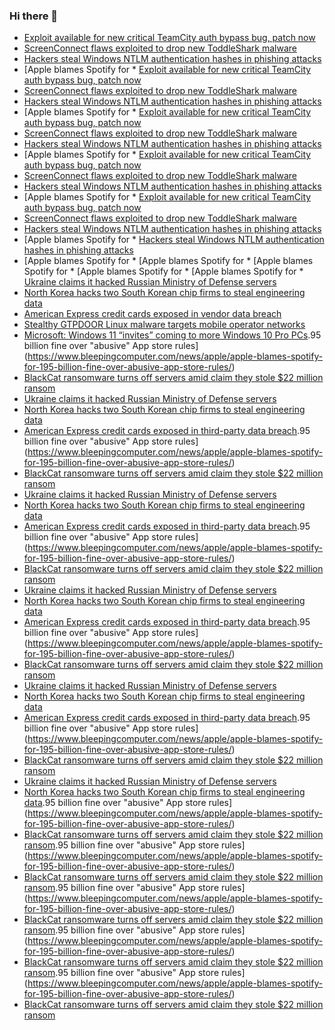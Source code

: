### Hi there 👋

<!--START_SECTION:feed-->
* [Exploit available for new critical TeamCity auth bypass bug, patch now](https://www.bleepingcomputer.com/news/security/exploit-available-for-new-critical-teamcity-auth-bypass-bug-patch-now/)
* [ScreenConnect flaws exploited to drop new ToddleShark malware](https://www.bleepingcomputer.com/news/security/screenconnect-flaws-exploited-to-drop-new-toddleshark-malware/)
* [Hackers steal Windows NTLM authentication hashes in phishing attacks](https://www.bleepingcomputer.com/news/security/hackers-steal-windows-ntlm-authentication-hashes-in-phishing-attacks/)
* [Apple blames Spotify for * [Exploit available for new critical TeamCity auth bypass bug, patch now](https://www.bleepingcomputer.com/news/security/exploit-available-for-new-critical-teamcity-auth-bypass-bug-patch-now/)
* [ScreenConnect flaws exploited to drop new ToddleShark malware](https://www.bleepingcomputer.com/news/security/screenconnect-flaws-exploited-to-drop-new-toddleshark-malware/)
* [Hackers steal Windows NTLM authentication hashes in phishing attacks](https://www.bleepingcomputer.com/news/security/hackers-steal-windows-ntlm-authentication-hashes-in-phishing-attacks/)
* [Apple blames Spotify for * [Exploit available for new critical TeamCity auth bypass bug, patch now](https://www.bleepingcomputer.com/news/security/exploit-available-for-new-critical-teamcity-auth-bypass-bug-patch-now/)
* [ScreenConnect flaws exploited to drop new ToddleShark malware](https://www.bleepingcomputer.com/news/security/screenconnect-flaws-exploited-to-drop-new-toddleshark-malware/)
* [Hackers steal Windows NTLM authentication hashes in phishing attacks](https://www.bleepingcomputer.com/news/security/hackers-steal-windows-ntlm-authentication-hashes-in-phishing-attacks/)
* [Apple blames Spotify for * [Exploit available for new critical TeamCity auth bypass bug, patch now](https://www.bleepingcomputer.com/news/security/exploit-available-for-new-critical-teamcity-auth-bypass-bug-patch-now/)
* [ScreenConnect flaws exploited to drop new ToddleShark malware](https://www.bleepingcomputer.com/news/security/screenconnect-flaws-exploited-to-drop-new-toddleshark-malware/)
* [Hackers steal Windows NTLM authentication hashes in phishing attacks](https://www.bleepingcomputer.com/news/security/hackers-steal-windows-ntlm-authentication-hashes-in-phishing-attacks/)
* [Apple blames Spotify for * [Exploit available for new critical TeamCity auth bypass bug, patch now](https://www.bleepingcomputer.com/news/security/exploit-available-for-new-critical-teamcity-auth-bypass-bug-patch-now/)
* [ScreenConnect flaws exploited to drop new ToddleShark malware](https://www.bleepingcomputer.com/news/security/screenconnect-flaws-exploited-to-drop-new-toddleshark-malware/)
* [Hackers steal Windows NTLM authentication hashes in phishing attacks](https://www.bleepingcomputer.com/news/security/hackers-steal-windows-ntlm-authentication-hashes-in-phishing-attacks/)
* [Apple blames Spotify for * [Hackers steal Windows NTLM authentication hashes in phishing attacks](https://www.bleepingcomputer.com/news/security/hackers-steal-windows-ntlm-authentication-hashes-in-phishing-attacks/)
* [Apple blames Spotify for * [Apple blames Spotify for * [Apple blames Spotify for * [Apple blames Spotify for * [Apple blames Spotify for * [Ukraine claims it hacked Russian Ministry of Defense servers](https://www.bleepingcomputer.com/news/security/ukraine-claims-it-hacked-russian-ministry-of-defense-servers/)
* [North Korea hacks two South Korean chip firms to steal engineering data](https://www.bleepingcomputer.com/news/security/north-korea-hacks-two-south-korean-chip-firms-to-steal-engineering-data/)
* [American Express credit cards exposed in vendor data breach](https://www.bleepingcomputer.com/news/security/american-express-credit-cards-exposed-in-vendor-data-breach/)
* [Stealthy GTPDOOR Linux malware targets mobile operator networks](https://www.bleepingcomputer.com/news/security/stealthy-gtpdoor-linux-malware-targets-mobile-operator-networks/)
* [Microsoft: Windows 11 “invites” coming to more Windows 10 Pro PCs](https://www.bleepingcomputer.com/news/microsoft/microsoft-windows-11-invites-coming-to-more-windows-10-pro-pcs/).95 billion fine over "abusive" App store rules](https://www.bleepingcomputer.com/news/apple/apple-blames-spotify-for-195-billion-fine-over-abusive-app-store-rules/)
* [BlackCat ransomware turns off servers amid claim they stole $22 million ransom](https://www.bleepingcomputer.com/news/security/blackcat-ransomware-turns-off-servers-amid-claim-they-stole-22-million-ransom/)
* [Ukraine claims it hacked Russian Ministry of Defense servers](https://www.bleepingcomputer.com/news/security/ukraine-claims-it-hacked-russian-ministry-of-defense-servers/)
* [North Korea hacks two South Korean chip firms to steal engineering data](https://www.bleepingcomputer.com/news/security/north-korea-hacks-two-south-korean-chip-firms-to-steal-engineering-data/)
* [American Express credit cards exposed in third-party data breach](https://www.bleepingcomputer.com/news/security/american-express-credit-cards-exposed-in-third-party-data-breach/).95 billion fine over "abusive" App store rules](https://www.bleepingcomputer.com/news/apple/apple-blames-spotify-for-195-billion-fine-over-abusive-app-store-rules/)
* [BlackCat ransomware turns off servers amid claim they stole $22 million ransom](https://www.bleepingcomputer.com/news/security/blackcat-ransomware-turns-off-servers-amid-claim-they-stole-22-million-ransom/)
* [Ukraine claims it hacked Russian Ministry of Defense servers](https://www.bleepingcomputer.com/news/security/ukraine-claims-it-hacked-russian-ministry-of-defense-servers/)
* [North Korea hacks two South Korean chip firms to steal engineering data](https://www.bleepingcomputer.com/news/security/north-korea-hacks-two-south-korean-chip-firms-to-steal-engineering-data/)
* [American Express credit cards exposed in third-party data breach](https://www.bleepingcomputer.com/news/security/american-express-credit-cards-exposed-in-third-party-data-breach/).95 billion fine over "abusive" App store rules](https://www.bleepingcomputer.com/news/apple/apple-blames-spotify-for-195-billion-fine-over-abusive-app-store-rules/)
* [BlackCat ransomware turns off servers amid claim they stole $22 million ransom](https://www.bleepingcomputer.com/news/security/blackcat-ransomware-turns-off-servers-amid-claim-they-stole-22-million-ransom/)
* [Ukraine claims it hacked Russian Ministry of Defense servers](https://www.bleepingcomputer.com/news/security/ukraine-claims-it-hacked-russian-ministry-of-defense-servers/)
* [North Korea hacks two South Korean chip firms to steal engineering data](https://www.bleepingcomputer.com/news/security/north-korea-hacks-two-south-korean-chip-firms-to-steal-engineering-data/)
* [American Express credit cards exposed in third-party data breach](https://www.bleepingcomputer.com/news/security/american-express-credit-cards-exposed-in-third-party-data-breach/).95 billion fine over "abusive" App store rules](https://www.bleepingcomputer.com/news/apple/apple-blames-spotify-for-195-billion-fine-over-abusive-app-store-rules/)
* [BlackCat ransomware turns off servers amid claim they stole $22 million ransom](https://www.bleepingcomputer.com/news/security/blackcat-ransomware-turns-off-servers-amid-claim-they-stole-22-million-ransom/)
* [Ukraine claims it hacked Russian Ministry of Defense servers](https://www.bleepingcomputer.com/news/security/ukraine-claims-it-hacked-russian-ministry-of-defense-servers/)
* [North Korea hacks two South Korean chip firms to steal engineering data](https://www.bleepingcomputer.com/news/security/north-korea-hacks-two-south-korean-chip-firms-to-steal-engineering-data/)
* [American Express credit cards exposed in third-party data breach](https://www.bleepingcomputer.com/news/security/american-express-credit-cards-exposed-in-third-party-data-breach/).95 billion fine over "abusive" App store rules](https://www.bleepingcomputer.com/news/apple/apple-blames-spotify-for-195-billion-fine-over-abusive-app-store-rules/)
* [BlackCat ransomware turns off servers amid claim they stole $22 million ransom](https://www.bleepingcomputer.com/news/security/blackcat-ransomware-turns-off-servers-amid-claim-they-stole-22-million-ransom/)
* [Ukraine claims it hacked Russian Ministry of Defense servers](https://www.bleepingcomputer.com/news/security/ukraine-claims-it-hacked-russian-ministry-of-defense-servers/)
* [North Korea hacks two South Korean chip firms to steal engineering data](https://www.bleepingcomputer.com/news/security/north-korea-hacks-two-south-korean-chip-firms-to-steal-engineering-data/).95 billion fine over "abusive" App store rules](https://www.bleepingcomputer.com/news/apple/apple-blames-spotify-for-195-billion-fine-over-abusive-app-store-rules/)
* [BlackCat ransomware turns off servers amid claim they stole $22 million ransom](https://www.bleepingcomputer.com/news/security/blackcat-ransomware-turns-off-servers-amid-claim-they-stole-22-million-ransom/).95 billion fine over "abusive" App store rules](https://www.bleepingcomputer.com/news/apple/apple-blames-spotify-for-195-billion-fine-over-abusive-app-store-rules/)
* [BlackCat ransomware turns off servers amid claim they stole $22 million ransom](https://www.bleepingcomputer.com/news/security/blackcat-ransomware-turns-off-servers-amid-claim-they-stole-22-million-ransom/).95 billion fine over "abusive" App store rules](https://www.bleepingcomputer.com/news/apple/apple-blames-spotify-for-195-billion-fine-over-abusive-app-store-rules/)
* [BlackCat ransomware turns off servers amid claim they stole $22 million ransom](https://www.bleepingcomputer.com/news/security/blackcat-ransomware-turns-off-servers-amid-claim-they-stole-22-million-ransom/).95 billion fine over "abusive" App store rules](https://www.bleepingcomputer.com/news/apple/apple-blames-spotify-for-195-billion-fine-over-abusive-app-store-rules/)
* [BlackCat ransomware turns off servers amid claim they stole $22 million ransom](https://www.bleepingcomputer.com/news/security/blackcat-ransomware-turns-off-servers-amid-claim-they-stole-22-million-ransom/).95 billion fine over "abusive" App store rules](https://www.bleepingcomputer.com/news/apple/apple-blames-spotify-for-195-billion-fine-over-abusive-app-store-rules/)
* [BlackCat ransomware turns off servers amid claim they stole $22 million ransom](https://www.bleepingcomputer.com/news/security/blackcat-ransomware-turns-off-servers-amid-claim-they-stole-22-million-ransom/)
<!--END_SECTION:feed-->

<!--
**frankenk/frankenk** is a ✨ _special_ ✨ repository because its `README.md` (this file) appears on your GitHub profile.

Here are some ideas to get you started:

- 🔭 I’m currently working on ...
- 🌱 I’m currently learning ...
- 👯 I’m looking to collaborate on ...
- 🤔 I’m looking for help with ...
- 💬 Ask me about ...
- 📫 How to reach me: ...
- 😄 Pronouns: ...
- ⚡ Fun fact: ...
-->



